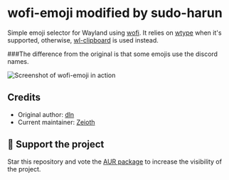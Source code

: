 # wofi-emoji modified by sudo-harun

Simple emoji selector for Wayland using [wofi](https://cloudninja.pw/docs/wofi.html).
It relies on [wtype](https://github.com/atx/wtype) when it's supported, otherwise,
[wl-clipboard](https://github.com/bugaevc/wl-clipboard) is used instead.

###The difference from the original is that some emojis use the discord names.

![Screenshot of wofi-emoji in action](https://i.imgur.com/8XiUoh6.png)

## Credits

* Original author: [dln](https://github.com/dln)
* Current maintainer: [Zeioth](https://github.com/Zeioth)

## 🌟 Support the project
Star this repository and vote the [AUR package](https://aur.archlinux.org/packages/wofi-emoji) to increase the visibility of the project.
